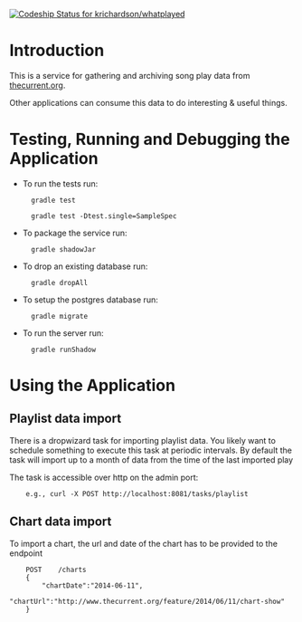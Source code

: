 [ ![Codeship Status for krichardson/whatplayed](https://app.codeship.com/projects/942ca740-93fb-0134-7662-426698f4d6ff/status?branch=master)](https://app.codeship.com/projects/186544)

# Introduction

This is a service for gathering and archiving song play data
from [thecurrent.org](http://thecurrent.org).

Other applications can consume this data to do interesting & useful
things.

# Testing, Running and Debugging the Application

* To run the tests run:

        gradle test
        
        gradle test -Dtest.single=SampleSpec

* To package the service run:

        gradle shadowJar

* To drop an existing database run:

        gradle dropAll

* To setup the postgres database run:

        gradle migrate

* To run the server run:

        gradle runShadow

# Using the Application

## Playlist data import 

There is a dropwizard task for importing playlist data. You likely want to schedule something to execute
this task at periodic intervals. By default the task will import up to a month of data from the time of
the last imported play

The task is accessible over http on the admin port:

        e.g., curl -X POST http://localhost:8081/tasks/playlist

## Chart data import

To import a chart, the url and date of the chart has to be provided to the endpoint

        POST    /charts
        {
            "chartDate":"2014-06-11",
            "chartUrl":"http://www.thecurrent.org/feature/2014/06/11/chart-show"
        }



        
